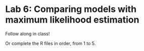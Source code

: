 # Lab 6: Comparing models with maximum likelihood estimation

Follow along in class!

Or complete the R files in order, from 1 to 5.



